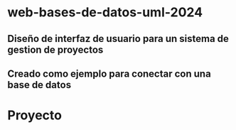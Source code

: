 # web-bases-de-datos-uml-2024

## Diseño de interfaz de usuario para un sistema de gestion de proyectos

## Creado como ejemplo para conectar con una base de datos
# Proyecto
